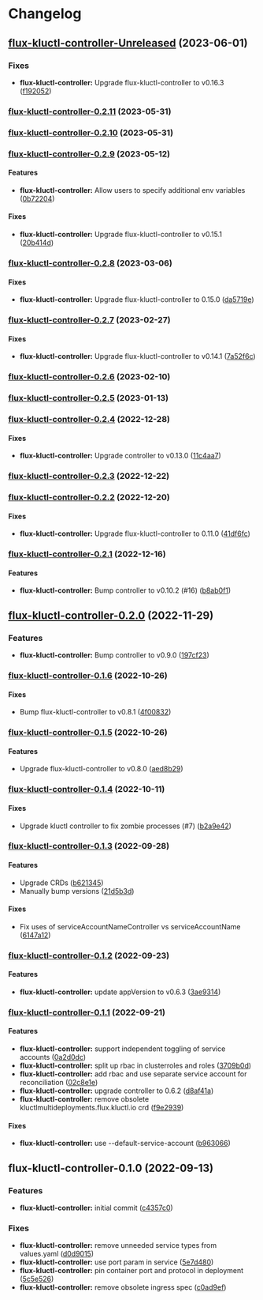 # Changelog

## [flux-kluctl-controller-Unreleased](https://github.com/kluctl/charts/compare/flux-kluctl-controller-0.2.11...HEAD) (2023-06-01)

### Fixes

* **flux-kluctl-controller:** Upgrade flux-kluctl-controller to v0.16.3
([f192052](https://github.com/kluctl/charts/commit/f192052bfab8e1b807960e2b44ed5e7e69bbb93d))

### [flux-kluctl-controller-0.2.11](https://github.com/kluctl/charts/compare/flux-kluctl-controller-0.2.10...flux-kluctl-controller-0.2.11) (2023-05-31)

### [flux-kluctl-controller-0.2.10](https://github.com/kluctl/charts/compare/flux-kluctl-controller-0.2.9...flux-kluctl-controller-0.2.10) (2023-05-31)

### [flux-kluctl-controller-0.2.9](https://github.com/kluctl/charts/compare/flux-kluctl-controller-0.2.8...flux-kluctl-controller-0.2.9) (2023-05-12)

#### Features

* **flux-kluctl-controller:** Allow users to specify additional env variables
([0b72204](https://github.com/kluctl/charts/commit/0b7220424e62404600bd776a260aef3b37930a53))

#### Fixes

* **flux-kluctl-controller:** Upgrade flux-kluctl-controller to v0.15.1
([20b414d](https://github.com/kluctl/charts/commit/20b414d8040e7de53bfa96734b0b7ba2ebca08d4))

### [flux-kluctl-controller-0.2.8](https://github.com/kluctl/charts/compare/flux-kluctl-controller-0.2.7...flux-kluctl-controller-0.2.8) (2023-03-06)

#### Fixes

* **flux-kluctl-controller:** Upgrade flux-kluctl-controller to 0.15.0
([da5719e](https://github.com/kluctl/charts/commit/da5719e78f563c39f2425bbe6206482abb8957d9))

### [flux-kluctl-controller-0.2.7](https://github.com/kluctl/charts/compare/flux-kluctl-controller-0.2.6...flux-kluctl-controller-0.2.7) (2023-02-27)

#### Fixes

* **flux-kluctl-controller:** Upgrade flux-kluctl-controller to v0.14.1
([7a52f6c](https://github.com/kluctl/charts/commit/7a52f6c185f163e4763488b672db8db17877fe97))

### [flux-kluctl-controller-0.2.6](https://github.com/kluctl/charts/compare/flux-kluctl-controller-0.2.5...flux-kluctl-controller-0.2.6) (2023-02-10)

### [flux-kluctl-controller-0.2.5](https://github.com/kluctl/charts/compare/flux-kluctl-controller-0.2.4...flux-kluctl-controller-0.2.5) (2023-01-13)

### [flux-kluctl-controller-0.2.4](https://github.com/kluctl/charts/compare/flux-kluctl-controller-0.2.3...flux-kluctl-controller-0.2.4) (2022-12-28)

#### Fixes

* **flux-kluctl-controller:** Upgrade controller to v0.13.0
([11c4aa7](https://github.com/kluctl/charts/commit/11c4aa754a98571858b73e4a5681e1844a6e1e0d))

### [flux-kluctl-controller-0.2.3](https://github.com/kluctl/charts/compare/flux-kluctl-controller-0.2.2...flux-kluctl-controller-0.2.3) (2022-12-22)

### [flux-kluctl-controller-0.2.2](https://github.com/kluctl/charts/compare/flux-kluctl-controller-0.2.1...flux-kluctl-controller-0.2.2) (2022-12-20)

#### Fixes

* **flux-kluctl-controller:** Upgrade flux-kluctl-controller to 0.11.0
([41df6fc](https://github.com/kluctl/charts/commit/41df6fc616e48cb2959511580d84b15ac8007514))

### [flux-kluctl-controller-0.2.1](https://github.com/kluctl/charts/compare/flux-kluctl-controller-0.2.0...flux-kluctl-controller-0.2.1) (2022-12-16)

#### Features

* **flux-kluctl-controller:** Bump controller to v0.10.2 (#16)
([b8ab0f1](https://github.com/kluctl/charts/commit/b8ab0f10e93392f13cd035d13fe884ea425c23f8))

## [flux-kluctl-controller-0.2.0](https://github.com/kluctl/charts/compare/flux-kluctl-controller-0.1.6...flux-kluctl-controller-0.2.0) (2022-11-29)

### Features

* **flux-kluctl-controller:** Bump controller to v0.9.0
([197cf23](https://github.com/kluctl/charts/commit/197cf231597c4e05d6fcc056a05a1a3c9b331fb7))

### [flux-kluctl-controller-0.1.6](https://github.com/kluctl/charts/compare/flux-kluctl-controller-0.1.5...flux-kluctl-controller-0.1.6) (2022-10-26)

#### Fixes

* Bump flux-kluctl-controller to v0.8.1
([4f00832](https://github.com/kluctl/charts/commit/4f0083290b789b292d4af05f4ff92cf05ec69f7f))

### [flux-kluctl-controller-0.1.5](https://github.com/kluctl/charts/compare/flux-kluctl-controller-0.1.4...flux-kluctl-controller-0.1.5) (2022-10-26)

#### Features

* Upgrade flux-kluctl-controller to v0.8.0
([aed8b29](https://github.com/kluctl/charts/commit/aed8b29bdf6456debedac2494e804bf5a5ee935c))

### [flux-kluctl-controller-0.1.4](https://github.com/kluctl/charts/compare/flux-kluctl-controller-0.1.3...flux-kluctl-controller-0.1.4) (2022-10-11)

#### Fixes

* Upgrade kluctl controller to fix zombie processes (#7)
([b2a9e42](https://github.com/kluctl/charts/commit/b2a9e426243ea116a0269523578ebacd2ed68574))

### [flux-kluctl-controller-0.1.3](https://github.com/kluctl/charts/compare/flux-kluctl-controller-0.1.2...flux-kluctl-controller-0.1.3) (2022-09-28)

#### Features

* Upgrade CRDs
([b621345](https://github.com/kluctl/charts/commit/b621345a1c096d1e39eb7bc90d4fbca1c758fadb))
* Manually bump versions
([21d5b3d](https://github.com/kluctl/charts/commit/21d5b3deb45d7daf03d26f9230405cff601c1fb9))

#### Fixes

* Fix uses of serviceAccountNameController vs serviceAccountName
([6147a12](https://github.com/kluctl/charts/commit/6147a12a4f3e0e6e7346cdd2b8515cd69bfd2d37))

### [flux-kluctl-controller-0.1.2](https://github.com/kluctl/charts/compare/flux-kluctl-controller-0.1.1...flux-kluctl-controller-0.1.2) (2022-09-23)

#### Features

* **flux-kluctl-controller:** update appVersion to v0.6.3
([3ae9314](https://github.com/kluctl/charts/commit/3ae9314d0f76099344ea960dfaf19da454691186))

### [flux-kluctl-controller-0.1.1](https://github.com/kluctl/charts/compare/flux-kluctl-controller-0.1.0...flux-kluctl-controller-0.1.1) (2022-09-21)

#### Features

* **flux-kluctl-controller:** support independent toggling of service accounts
([0a2d0dc](https://github.com/kluctl/charts/commit/0a2d0dc9ca2e77d5c44709af5abc7bf0c8fc3302))
* **flux-kluctl-controller:** split up rbac in clusterroles and roles
([3709b0d](https://github.com/kluctl/charts/commit/3709b0d104c2ac076903f3ae1251651b8d7b6742))
* **flux-kluctl-controller:** add rbac and use separate service account for
reconciliation
([02c8e1e](https://github.com/kluctl/charts/commit/02c8e1e00b104a443d851e7ddd9cd8ac4a3baa7c))
* **flux-kluctl-controller:** upgrade controller to 0.6.2
([d8af41a](https://github.com/kluctl/charts/commit/d8af41a6131383c02088b3e88ac86f919c5245b8))
* **flux-kluctl-controller:** remove obsolete
kluctlmultideployments.flux.kluctl.io crd
([f9e2939](https://github.com/kluctl/charts/commit/f9e293911d5bd8631c9fb806c46477044013a147))

#### Fixes

* **flux-kluctl-controller:** use --default-service-account
([b963066](https://github.com/kluctl/charts/commit/b96306668d5f236fc4a9557d3dbecef4e1d683d1))

## flux-kluctl-controller-0.1.0 (2022-09-13)

### Features

* **flux-kluctl-controller:** initial commit
([c4357c0](https://github.com/kluctl/charts/commit/c4357c0bf2bcbe194b057091df9e9ea1723457ca))

### Fixes

* **flux-kluctl-controller:** remove unneeded service types from values.yaml
([d0d9015](https://github.com/kluctl/charts/commit/d0d9015e4cdbc391f97be651a84e86a249ba713f))
* **flux-kluctl-controller:** use port param in service
([5e7d480](https://github.com/kluctl/charts/commit/5e7d48009bfbf24d7f2c18c667e41f52ec3fc6b1))
* **flux-kluctl-controller:** pin container port and protocol in deployment
([5c5e526](https://github.com/kluctl/charts/commit/5c5e5268baefe07357c086dd299c94e14085928c))
* **flux-kluctl-controller:** remove obsolete ingress spec
([c0ad9ef](https://github.com/kluctl/charts/commit/c0ad9ef5f6399e2e04ee2849473e764a9627dbe9))
